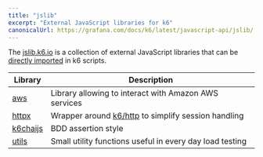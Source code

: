 ```yaml
---
title: "jslib"
excerpt: "External JavaScript libraries for k6"
canonicalUrl: https://grafana.com/docs/k6/latest/javascript-api/jslib/
---
```


The [jslib.k6.io](https://jslib.k6.io/) is a collection of external JavaScript libraries that can be [directly imported](/using-k6/modules#remote-http-s-modules) in k6 scripts.


| Library | Description |
| -------- | ----------- |
| [aws](/javascript-api/jslib/aws)  | Library allowing to interact with Amazon AWS services |
| [httpx](/javascript-api/jslib/httpx)  | Wrapper around [k6/http](https://k6.io/docs/javascript-api/#k6-http) to simplify session handling |
| [k6chaijs](/javascript-api/jslib/k6chaijs)  | BDD assertion style |
| [utils](/javascript-api/jslib/utils)  | Small utility functions useful in every day load testing |

